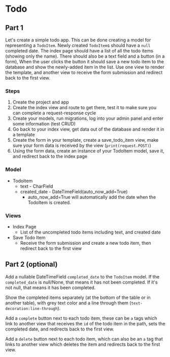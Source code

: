# Todo

## Part 1

Let's create a simple todo app. This can be done creating a model for representing a `TodoItem`. Newly created `TodoItem`s should have a `null` completed date. The index page should have a list of all the todo items (showing only the name). There should also be a text field and a button (in a form), When the user clicks the button it should save a new todo item to the database and show the newly-added item in the list. Use one view to render the template, and another view to receive the form submission and redirect back to the first view.


### Steps

1. Create the project and app
2. Create the index view and route to get there, test it to make sure you can complete a request-response cycle
3. Create your models, run migrations, log into your admin panel and enter some information (test CRUD)
4. Go back to your index view, get data out of the database and render it in a template
5. Create the form in your template, create a save_todo_item view, make sure your form data is received by the view (`print(request.POST)`)
6. Using the form data, create an instance of your TodoItem model, save it, and redirect back to the index page


### Model

- TodoItem
  - text - CharField
  - created_date - DateTimeField(auto_now_add=True)
    - auto_now_add=True will automatically add the date when the TodoItem is created.


### Views

- Index Page
  - List of the uncompleted todo items including text, and created date
- Save Todo Item
  - Receive the form submission and create a new todo item, then redirect back to the first view


## Part 2 (optional)

Add a nullable DateTimeField `completed_date` to the `TodoItem` model. If the `completed_date` is null/None, that means it has not been completed. If it's not null, that means it has been completed.

Show the completed items separately (at the bottom of the table or in another table), with grey text color and a line through them (`text-decoration:line-through`).

Add a `complete` button next to each todo item, these can be `a` tags which link to another view that receives the `id` of the todo item in the path, sets the completed date, and redirects back to the first view.

Add a `delete` button next to each todo item, which can also be an `a` tag that links to another view which deletes the item and redirects back to the first view.



